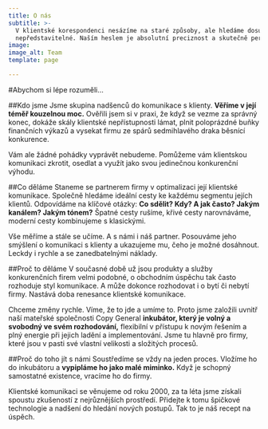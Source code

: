 ```yaml
---
title: O nás
subtitle: >-
  V klientské korespondenci nesázíme na staré způsoby, ale hledáme dosud
  nepředstavitelné. Naším heslem je absolutní preciznost a skutečně personalizovaná, funkční klientská komunikace.
image: 
image_alt: Team
template: page

---
```

#Abychom si lépe rozuměli...

##Kdo jsme 
Jsme skupina nadšenců do komunikace s klienty. **Věříme v její téměř kouzelnou moc.** Ověřili jsem si v praxi, že když se vezme za správný konec, dokáže skály klientské nepřístupnosti lámat, plnit poloprázdné buňky finančních výkazů a vysekat firmu ze spárů sedmihlavého draka běsnící konkurence. 

Vám ale žádné pohádky vyprávět nebudeme. Pomůžeme vám klientskou komunikaci zkrotit, osedlat a využít jako svou jedinečnou konkurenční výhodu.

##Co děláme 
Staneme se partnerem firmy v optimalizaci její klientské komunikace. Společně hledáme ideální cesty ke každému segmentu jejích klientů. Odpovídáme na klíčové otázky: **Co sdělit? Kdy? A jak často? Jakým kanálem? Jakým tónem?** Špatné cesty rušíme, křivé cesty narovnáváme, moderní cesty kombinujeme s klasickými.

Vše měříme a stále se učíme. A s námi i náš partner. Posouváme jeho smýšlení o komunikaci s klienty a ukazujeme mu, čeho je možné dosáhnout. Leckdy i rychle a se zanedbatelnými náklady.

##Proč to děláme
V současné době už jsou produkty a služby konkurenčních firem velmi podobné, o obchodním úspěchu tak často rozhoduje styl komunikace. A může dokonce rozhodovat i o bytí či nebytí firmy. Nastává doba renesance klientské komunikace.  

Chceme změny rychle. Víme, že to jde a umíme to. Proto jsme založili uvnitř naší mateřské společnosti Copy General **inkubátor, který je volný a svobodný ve svém rozhodování,** flexibilní v přístupu k novým řešením a plný energie při jejich ladění a implementování. Jsme tu hlavně pro firmy, které jsou v pasti své vlastní velikosti a složitých procesů.

##Proč do toho jít s námi 
Soustředíme se vždy na jeden proces. Vložíme ho do inkubátoru a **vypipláme ho jako malé miminko.** Když je schopný samostatné existence, vracíme ho do firmy.

Klientské komunikaci se věnujeme od roku 2000, za ta léta jsme získali spoustu zkušeností z nejrůznějších prostředí. Přidejte k tomu špičkové technologie a nadšení do hledání nových postupů. Tak to je náš recept na úspěch.